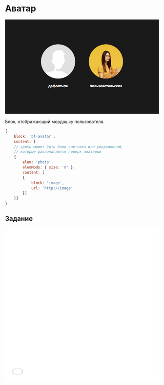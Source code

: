 # Аватар

![Аватарка](_images/avatar.png)

Блок, отображающий мордашку пользователя.

```js
{
	block: 'pt-avatar',
	content: [
	// здесь может быть блок счетчика или уведомлений, 
	// которые располагаются поверх аватарки
	{
		elem: 'photo',
		elemMods: { size: 'm' },
		content: [
		{
			block: 'image',
			url: 'http://image'
		}]
	}]
}
```

## Задание

<iframe height='500' scrolling='no' title='avatar. Задание' src='//codepen.io/bem_design/embed/22222a8a7ecf82d941fe57a170619ac8/?height=265&theme-id=0&default-tab=js,result&embed-version=2&editable=true' frameborder='no' allowtransparency='true' allowfullscreen='true' style='width: 100%;'>See the Pen <a href='https://codepen.io/bem_design/pen/22222a8a7ecf82d941fe57a170619ac8/'>avatar. Задание</a> by BEM DESIGN (<a href='https://codepen.io/bem_design'>@bem_design</a>) on <a href='https://codepen.io'>CodePen</a>.
</iframe>